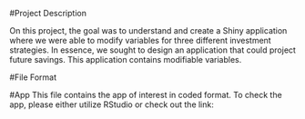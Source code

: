 #Project Description

On this project, the goal was to understand and create a Shiny application where we were able to modify variables for three different investment strategies. In essence, we sought to design an application that could project future savings. This application contains modifiable variables. 

#File Format

#App
This file contains the app of interest in coded format. To check the app, please either utilize RStudio or check out the link: 


